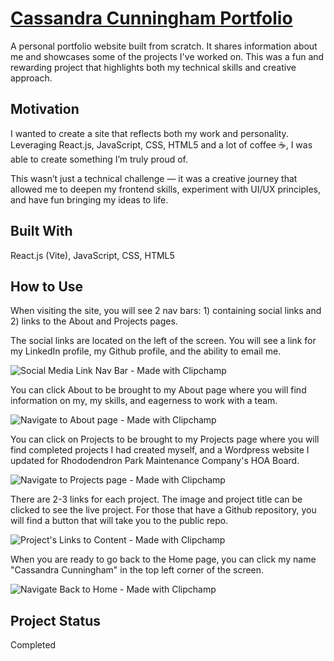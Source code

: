 # [Cassandra Cunningham Portfolio](https://scriptsculptorjs.github.io/cassandra-cunningham-portfolio/)
A personal portfolio website built from scratch. It shares information about me and showcases some of the projects I've worked on. This was a fun and rewarding project that highlights both my technical skills and creative approach.

## Motivation
I wanted to create a site that reflects both my work and personality. Leveraging React.js, JavaScript, CSS, HTML5 and a lot of coffee ☕, I was able to create something I’m truly proud of.

This wasn’t just a technical challenge — it was a creative journey that allowed me to deepen my frontend skills, experiment with UI/UX principles, and have fun bringing my ideas to life.

## Built With
React.js (Vite), JavaScript, CSS, HTML5

## How to Use
When visiting the site, you will see 2 nav bars: 1) containing social links and 2) links to the About and Projects pages. 

The social links are located on the left of the screen. You will see a link for my LinkedIn profile, my Github profile, and the ability to email me.

![Social Media Link Nav Bar - Made with Clipchamp](https://github.com/user-attachments/assets/72f47b9c-480f-4e68-a2f9-71855482b736)

You can click About to be brought to my About page where you will find information on my, my skills, and eagerness to work with a team.

![Navigate to About page - Made with Clipchamp](https://github.com/user-attachments/assets/4d21424b-9e16-4f00-853e-76d9c10aaae3)

You can click on Projects to be brought to my Projects page where you will find completed projects I had created myself, and a Wordpress website I updated for Rhododendron Park Maintenance Company's HOA Board.

![Navigate to Projects page - Made with Clipchamp](https://github.com/user-attachments/assets/f0e8d431-25c7-488d-a260-4ea7c1a40ad2)

There are 2-3 links for each project. The image and project title can be clicked to see the live project. For those that have a Github repository, you will find a button that will take you to the public repo.

![Project's Links to Content - Made with Clipchamp](https://github.com/user-attachments/assets/7c253959-a887-4804-9b50-d47c3178100b)

When you are ready to go back to the Home page, you can click my name "Cassandra Cunningham" in the top left corner of the screen. 

![Navigate Back to Home - Made with Clipchamp](https://github.com/user-attachments/assets/b6b1da3b-4b90-4251-a6c9-2aae010adb07)

## Project Status
Completed